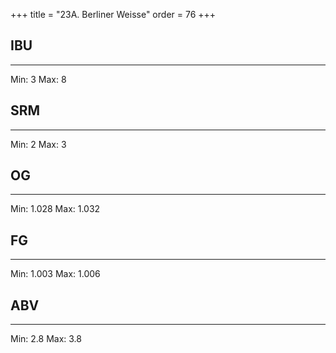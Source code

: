 +++
title = "23A. Berliner Weisse"
order = 76
+++
## IBU
******
Min: 3
Max: 8
## SRM
******
Min: 2
Max: 3
## OG
******
Min: 1.028
Max: 1.032
## FG
******
Min: 1.003
Max: 1.006
## ABV
******
Min: 2.8
Max: 3.8
